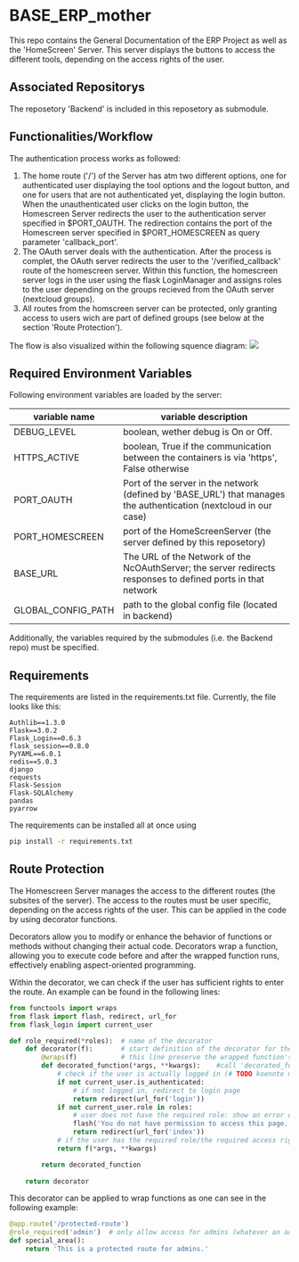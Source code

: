 # BASE_ERP_mother
This repo contains the General Documentation of the ERP Project as well as the 'HomeScreen' Server. This server displays the buttons to access the different tools, depending on the access rights of the user. 

## Associated Repositorys
The reposetory 'Backend' is included in this reposetory as submodule.

## Functionalities/Workflow

The authentication process works as followed:

1. The home route ('/') of the Server has atm two different options, one for authenticated user displaying the tool options and the logout button, and one for users that are not authenticated yet, displaying the login button. When the unauthenticated user clicks on the login button, the Homescreen Server redirects the user to the authentication server specified in $PORT_OAUTH. The redirection contains the port of the Homescreen server specified in $PORT_HOMESCREEN as query parameter 'callback_port'. 
2. The OAuth server deals with the authentication. After the process is complet, the OAuth server redirects the user to the '/verified_callback' route of the homescreen server. Within this function, the homescreen server logs in the user using the flask LoginManager and assigns roles to the user depending on the groups recieved from the OAuth server (nextcloud groups).
3. All routes from the homscreen server can be protected, only granting access to users wich are part of defined groups (see below at the section 'Route Protection').

The flow is also visualized within the following squence diagram:
![](https://www.planttext.com/api/plantuml/png/VLEnJiCm4Dtp5QSkWG5rxu3AWa12PQYOaMjVwAc97NoNbluzvoIq3cex9Je_ltllvMN9Og9qJLqOAo72R1K4J2TRz4BM23huO8mpC0oTlXIjmibIQxp0x2KqkBOHqSCQutx4dQTJzFkJykR0VZ35hF17R1qwb-DEmw986k3XCTknW8ZV7R8mR7K8CNI2S5VEo_laYVPg8fUKQLQUnBS0HzpMviZm5hx8mwOJ2VxYhZOYC_u3JYbxLqcLeuXMPQK0prA658fYU2h-vExwdIo0Sq3Nr3-7sF19VCRUnh0df-9LgalVrzGyvSl0TejsTmCwkcJqJb71LnGR8nGy6EzwOGpKNvKZaA_2U5mul6JhbCR8svYu6r981PWMCYrWKwcHrupN1sMiiP95lns8mOV3z6gsPrgWlzWbZFqfvre-gWZTfpLrlJ5sL-RIX-hUBbCwvE7mGBhLKLLXL34GsYIPYwMcf__UBm00)

## Required Environment Variables
Following environment variables are loaded by the server:

variable name | variable description
---|---
DEBUG_LEVEL | boolean, wether debug is On or Off.
HTTPS_ACTIVE | boolean, True if the communication between the containers is via 'https', False otherwise
PORT_OAUTH | Port of the server in the network (defined by 'BASE_URL') that manages the authentication (nextcloud in our case)
PORT_HOMESCREEN | port of the HomeScreenServer (the server defined by this reposetory)
BASE_URL | The URL of the Network of the NcOAuthServer; the server redirects responses to defined ports in that network
GLOBAL_CONFIG_PATH | path to the global config file (located in backend)

Additionally, the variables required by the submodules (i.e. the Backend repo) must be specified.

## Requirements
The requirements are listed in the requirements.txt file. Currently, the file looks like this:
```
Authlib==1.3.0
Flask==3.0.2
Flask_Login==0.6.3
flask_session==0.8.0
PyYAML==6.0.1
redis==5.0.3
django
requests
Flask-Session
Flask-SQLAlchemy
pandas
pyarrow
```

The requirements can be installed all at once using
```bash
pip install -r requirements.txt
```

## Route Protection

The Homescreen Server manages the access to the different routes (the subsites of the server). The access to the routes must be user specific, depending on the access rights of the user. This can be applied in the code by using decorator functions.

Decorators allow you to modify or enhance the behavior of functions or methods without changing their actual code. Decorators wrap a function, allowing you to execute code before and after the wrapped function runs, effectively enabling aspect-oriented programming.

Within the decorator, we can check if the user has sufficient rights to enter the route. An example can be found in the following lines:

```python
from functools import wraps
from flask import flash, redirect, url_for
from flask_login import current_user

def role_required(*roles):  # name of the decorator
    def decorator(f):       # start definition of the decorator for the wrapped functin 'f'
        @wraps(f)           # this line preserve the wrapped function's metadata, such as its name, docstring, and module information
        def decorated_function(*args, **kwargs):    #call 'decorated_function' using the arguments with wich 'f' is called
            # check if the user is actually logged in (# TODO koennte man eventuell auch mit dem @login_requiered decorator machen (?))
            if not current_user.is_authenticated:
                # if not logged in, redirect to login page
                return redirect(url_for('login'))
            if not current_user.role in roles:
                # user does not have the required role: show an error or redirect ? Wie handeln wir das?
                flash('You do not have permission to access this page.')
                return redirect(url_for('index'))
            # if the user has the required role/the required access rights, run the wrapped function 'f'
            return f(*args, **kwargs)

        return decorated_function
    
    return decorator
```

This decorator can be applied to wrap functions as one can see in the following example:

```python
@app.route('/protected-route')
@role_required('admin')  # only allow access for admins (whatever an admin is in our case)
def special_area():
    return 'This is a protected route for admins.'
```

